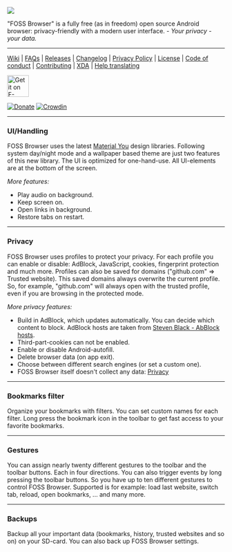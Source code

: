 <img src="https://github.com/scoute-dich/browser/blob/master/graphics/featuresGrafic.png" /></a>

"FOSS Browser" is a fully free (as in freedom) open source Android browser: privacy-friendly with a modern user interface. _- Your privacy - your data._

----

[Wiki](https://github.com/scoute-dich/browser/wiki) | [FAQs](https://github.com/scoute-dich/browser/blob/master/FAQs.md) | [Releases](https://github.com/scoute-dich/browser/releases) | [Changelog](https://github.com/scoute-dich/browser/blob/master/CHANGELOG.md) | [Privacy Policy](https://github.com/scoute-dich/browser/blob/master/PRIVACY.md) | [License](https://github.com/scoute-dich/browser/blob/master/LICENSE.md) | [Code of conduct](https://github.com/scoute-dich/browser/blob/master/CODE_OF_CONDUCT.md) | [Contributing](https://github.com/scoute-dich/browser/blob/master/CONTRIBUTING.md) | [XDA](http://forum.xda-developers.com/android/apps-games/app-browser-t3500091) | [Help translating](https://crowdin.com/project/foss-browser)

<a href="https://f-droid.org/packages/de.baumann.browser/" target="_blank">
<img src="https://f-droid.org/badge/get-it-on.png" alt="Get it on F-Droid" height="50"/></a>

[![Donate](https://www.paypalobjects.com/de_DE/DE/i/btn/btn_donateCC_LG.gif)](https://www.paypal.com/cgi-bin/webscr?cmd=_s-xclick&hosted_button_id=NP6TGYDYP9SHY)
[![Crowdin](https://badges.crowdin.net/foss-browser/localized.svg)](https://crowdin.com/project/foss-browser)

----
### UI/Handling

FOSS Browser uses the latest [Material You](https://m3.material.io/) design libraries. Following system day/night mode and a wallpaper based theme are just two features of this new library. The UI is optimized for one-hand-use. All UI-elements are at the bottom of the screen.


_More features:_

- Play audio on background.
- Keep screen on.
- Open links in background.
- Restore tabs on restart.

----
### Privacy

FOSS Browser uses profiles to protect your privacy. For each profile you can enable or disable: AdBlock, JavaScript, cookies, fingerprint protection and much more. Profiles can also be saved for domains ("github.com" ⇒ Trusted website). This saved domains always overwrite the current profile. So, for example, "github.com" will always open with the trusted profile, even if you are browsing in the protected mode.

_More privacy features:_

- Build in AdBlock, which updates automatically. You can decide which content to block. AdBlock hosts are taken from [Steven Black - AbBlock hosts](https://github.com/StevenBlack/hosts).
- Third-part-cookies can not be enabled.
- Enable or disable Android-autofill.
- Delete browser data (on app exit).
- Choose between different search engines (or set a custom one).
- FOSS Browser itself doesn't collect any data: [Privacy](https://github.com/scoute-dich/browser/blob/master/PRIVACY.md)

----
### Bookmarks filter

Organize your bookmarks with filters. You can set custom names for each filter. Long press the bookmark icon in the toolbar to get fast access to your favorite bookmarks.

----
### Gestures

You can assign nearly twenty different gestures to the toolbar and the toolbar buttons. Each in four directions. You can also trigger events by long pressing the toolbar buttons. So you have up to ten different gestures to control FOSS Browser. Supported is for example: load last website, switch tab, reload, open bookmarks, ... and many more.

----
### Backups

Backup all your important data (bookmarks, history, trusted websites and so on) on your SD-card. You can also back up FOSS Browser settings.
